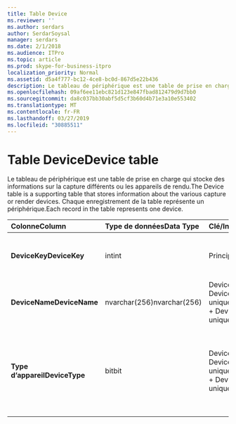 ```yaml
---
title: Table Device
ms.reviewer: ''
ms.author: serdars
author: SerdarSoysal
manager: serdars
ms.date: 2/1/2018
ms.audience: ITPro
ms.topic: article
ms.prod: skype-for-business-itpro
localization_priority: Normal
ms.assetid: d5a4f777-bc12-4ce8-bc0d-867d5e22b436
description: Le tableau de périphérique est une table de prise en charge qui stocke des informations sur la capture différents ou les appareils de rendu. Chaque enregistrement de la table représente un périphérique.
ms.openlocfilehash: 09af6ee11ebc821d123e847fbad812479d9d7bb0
ms.sourcegitcommit: da8c037bb30abf5d5cf3b60d4b71e3a10e553402
ms.translationtype: MT
ms.contentlocale: fr-FR
ms.lasthandoff: 03/27/2019
ms.locfileid: "30885511"
---
```

# <a name="device-table"></a><span data-ttu-id="6af31-104">Table Device</span><span class="sxs-lookup"><span data-stu-id="6af31-104">Device table</span></span>
 
<span data-ttu-id="6af31-105">Le tableau de périphérique est une table de prise en charge qui stocke des informations sur la capture différents ou les appareils de rendu.</span><span class="sxs-lookup"><span data-stu-id="6af31-105">The Device table is a supporting table that stores information about the various capture or render devices.</span></span> <span data-ttu-id="6af31-106">Chaque enregistrement de la table représente un périphérique.</span><span class="sxs-lookup"><span data-stu-id="6af31-106">Each record in the table represents one device.</span></span>
  
|<span data-ttu-id="6af31-107">**Colonne**</span><span class="sxs-lookup"><span data-stu-id="6af31-107">**Column**</span></span>|<span data-ttu-id="6af31-108">**Type de données**</span><span class="sxs-lookup"><span data-stu-id="6af31-108">**Data Type**</span></span>|<span data-ttu-id="6af31-109">**Clé/Index**</span><span class="sxs-lookup"><span data-stu-id="6af31-109">**Key/Index**</span></span>|<span data-ttu-id="6af31-110">**Détails**</span><span class="sxs-lookup"><span data-stu-id="6af31-110">**Details**</span></span>|
|:-----|:-----|:-----|:-----|
|<span data-ttu-id="6af31-111">**DeviceKey**</span><span class="sxs-lookup"><span data-stu-id="6af31-111">**DeviceKey**</span></span> <br/> |<span data-ttu-id="6af31-112">int</span><span class="sxs-lookup"><span data-stu-id="6af31-112">int</span></span>  <br/> |<span data-ttu-id="6af31-113">Principal</span><span class="sxs-lookup"><span data-stu-id="6af31-113">Primary</span></span>  <br/> |<span data-ttu-id="6af31-114">Numéro unique qui identifie ce périphérique.</span><span class="sxs-lookup"><span data-stu-id="6af31-114">Unique number identifying this device.</span></span>  <br/> |
|<span data-ttu-id="6af31-115">**DeviceName**</span><span class="sxs-lookup"><span data-stu-id="6af31-115">**DeviceName**</span></span> <br/> |<span data-ttu-id="6af31-116">nvarchar(256)</span><span class="sxs-lookup"><span data-stu-id="6af31-116">nvarchar(256)</span></span>  <br/> |<span data-ttu-id="6af31-117">DeviceName + DeviceType est unique</span><span class="sxs-lookup"><span data-stu-id="6af31-117">DeviceName + DeviceType is unique</span></span>  <br/> |<span data-ttu-id="6af31-118">Nom du périphérique.</span><span class="sxs-lookup"><span data-stu-id="6af31-118">Device name.</span></span>  <br/> |
|<span data-ttu-id="6af31-119">**Type d’appareil**</span><span class="sxs-lookup"><span data-stu-id="6af31-119">**DeviceType**</span></span> <br/> |<span data-ttu-id="6af31-120">bit</span><span class="sxs-lookup"><span data-stu-id="6af31-120">bit</span></span>  <br/> |<span data-ttu-id="6af31-121">DeviceName + DeviceType est unique</span><span class="sxs-lookup"><span data-stu-id="6af31-121">DeviceName + DeviceType is unique</span></span>  <br/> |<span data-ttu-id="6af31-122">Type d’appareil.</span><span class="sxs-lookup"><span data-stu-id="6af31-122">Device type.</span></span> <span data-ttu-id="6af31-123">1 est un périphérique de capture, 0 correspond à un périphérique de rendu.</span><span class="sxs-lookup"><span data-stu-id="6af31-123">1 is a capture device, 0 is a render device.</span></span>  <br/> |
   

